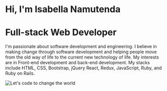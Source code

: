   # Hi, I'm Isabella Namutenda       
  # Full-stack Web Developer
I'm passionate about software development and engineering. I believe in making change through software development and helping people move from the old way of life to the current new technology of life. My interests are in Front-end development and back-end development. 
My stacks include HTML, CSS, Bootstrap, jQuery React, Redux, JavaScript, Ruby, and Ruby on Rails.
 



![Let's code to change the world](https://user-images.githubusercontent.com/61048667/131043784-84b11bc7-2493-4b6a-a4ca-b488ed0f31ec.png)

     
 

